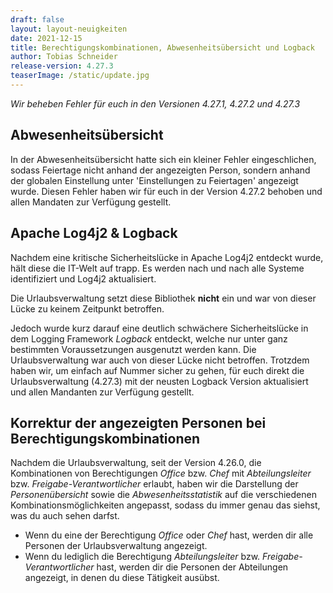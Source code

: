 ```yaml
---
draft: false
layout: layout-neuigkeiten
date: 2021-12-15
title: Berechtigungskombinationen, Abwesenheitsübersicht und Logback
author: Tobias Schneider
release-version: 4.27.3
teaserImage: /static/update.jpg
---
```


_Wir beheben Fehler für euch in den Versionen 4.27.1, 4.27.2 und 4.27.3_

<!-- more -->

## Abwesenheitsübersicht

In der Abwesenheitsübersicht hatte sich ein kleiner Fehler eingeschlichen, sodass Feiertage nicht anhand der angezeigten Person,
sondern anhand der globalen Einstellung unter 'Einstellungen zu Feiertagen' angezeigt wurde. Diesen Fehler haben wir für euch
in der Version 4.27.2 behoben und allen Mandaten zur Verfügung gestellt.

## Apache Log4j2 & Logback

Nachdem eine kritische Sicherheitslücke in Apache Log4j2 entdeckt wurde, hält diese die IT-Welt auf trapp. Es werden nach und nach alle
Systeme identifiziert und Log4j2 aktualisiert.

Die Urlaubsverwaltung setzt diese Bibliothek **nicht** ein und war von dieser Lücke zu keinem Zeitpunkt betroffen.

Jedoch wurde kurz darauf eine deutlich schwächere Sicherheitslücke in dem Logging Framework _Logback_ entdeckt,
welche nur unter ganz bestimmten Voraussetzungen ausgenutzt werden kann. Die Urlaubsverwaltung war auch von dieser
Lücke nicht betroffen. Trotzdem haben wir, um einfach auf Nummer sicher zu gehen, für euch direkt die Urlaubsverwaltung
(4.27.3) mit der neusten Logback Version aktualisiert und allen Mandanten zur Verfügung gestellt.

## Korrektur der angezeigten Personen bei Berechtigungskombinationen 

Nachdem die Urlaubsverwaltung, seit der Version 4.26.0, die Kombinationen von Berechtigungen _Office_ bzw. _Chef_ mit 
_Abteilungsleiter_ bzw. _Freigabe-Verantwortlicher_ erlaubt, haben wir die Darstellung der _Personenübersicht_
sowie die _Abwesenheitsstatistik_ auf die verschiedenen Kombinationsmöglichkeiten angepasst, sodass du immer genau das siehst,
was du auch sehen darfst.
* Wenn du eine der Berechtigung _Office_ oder _Chef_ hast, werden dir alle Personen der Urlaubsverwaltung angezeigt.
* Wenn du lediglich die Berechtigung _Abteilungsleiter_ bzw. _Freigabe-Verantwortlicher_ hast, werden dir die Personen der Abteilungen angezeigt, in denen du diese Tätigkeit ausübst.
